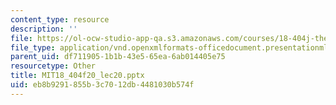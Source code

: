 ```yaml
---
content_type: resource
description: ''
file: https://ol-ocw-studio-app-qa.s3.amazonaws.com/courses/18-404j-theory-of-computation-fall-2020/eb8b9291855b3c7012db4481030b574f_MIT18_404f20_lec20.pptx
file_type: application/vnd.openxmlformats-officedocument.presentationml.presentation
parent_uid: df711905-1b1b-43e5-65ea-6ab014405e75
resourcetype: Other
title: MIT18_404f20_lec20.pptx
uid: eb8b9291-855b-3c70-12db-4481030b574f
---
```

